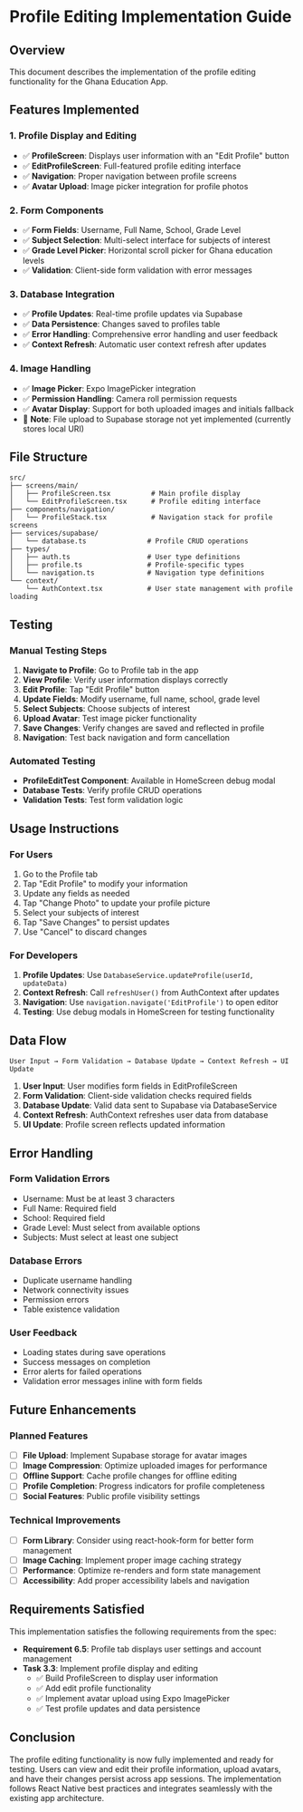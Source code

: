# Profile Editing Implementation Guide

## Overview
This document describes the implementation of the profile editing functionality for the Ghana Education App.

## Features Implemented

### 1. Profile Display and Editing
- ✅ **ProfileScreen**: Displays user information with an "Edit Profile" button
- ✅ **EditProfileScreen**: Full-featured profile editing interface
- ✅ **Navigation**: Proper navigation between profile screens
- ✅ **Avatar Upload**: Image picker integration for profile photos

### 2. Form Components
- ✅ **Form Fields**: Username, Full Name, School, Grade Level
- ✅ **Subject Selection**: Multi-select interface for subjects of interest
- ✅ **Grade Level Picker**: Horizontal scroll picker for Ghana education levels
- ✅ **Validation**: Client-side form validation with error messages

### 3. Database Integration
- ✅ **Profile Updates**: Real-time profile updates via Supabase
- ✅ **Data Persistence**: Changes saved to profiles table
- ✅ **Error Handling**: Comprehensive error handling and user feedback
- ✅ **Context Refresh**: Automatic user context refresh after updates

### 4. Image Handling
- ✅ **Image Picker**: Expo ImagePicker integration
- ✅ **Permission Handling**: Camera roll permission requests
- ✅ **Avatar Display**: Support for both uploaded images and initials fallback
- 📝 **Note**: File upload to Supabase storage not yet implemented (currently stores local URI)

## File Structure

```
src/
├── screens/main/
│   ├── ProfileScreen.tsx          # Main profile display
│   └── EditProfileScreen.tsx      # Profile editing interface
├── components/navigation/
│   └── ProfileStack.tsx           # Navigation stack for profile screens
├── services/supabase/
│   └── database.ts               # Profile CRUD operations
├── types/
│   ├── auth.ts                   # User type definitions
│   ├── profile.ts                # Profile-specific types
│   └── navigation.ts             # Navigation type definitions
└── context/
    └── AuthContext.tsx           # User state management with profile loading
```

## Testing

### Manual Testing Steps
1. **Navigate to Profile**: Go to Profile tab in the app
2. **View Profile**: Verify user information displays correctly
3. **Edit Profile**: Tap "Edit Profile" button
4. **Update Fields**: Modify username, full name, school, grade level
5. **Select Subjects**: Choose subjects of interest
6. **Upload Avatar**: Test image picker functionality
7. **Save Changes**: Verify changes are saved and reflected in profile
8. **Navigation**: Test back navigation and form cancellation

### Automated Testing
- **ProfileEditTest Component**: Available in HomeScreen debug modal
- **Database Tests**: Verify profile CRUD operations
- **Validation Tests**: Test form validation logic

## Usage Instructions

### For Users
1. Go to the Profile tab
2. Tap "Edit Profile" to modify your information
3. Update any fields as needed
4. Tap "Change Photo" to update your profile picture
5. Select your subjects of interest
6. Tap "Save Changes" to persist updates
7. Use "Cancel" to discard changes

### For Developers
1. **Profile Updates**: Use `DatabaseService.updateProfile(userId, updateData)`
2. **Context Refresh**: Call `refreshUser()` from AuthContext after updates
3. **Navigation**: Use `navigation.navigate('EditProfile')` to open editor
4. **Testing**: Use debug modals in HomeScreen for testing functionality

## Data Flow

```
User Input → Form Validation → Database Update → Context Refresh → UI Update
```

1. **User Input**: User modifies form fields in EditProfileScreen
2. **Form Validation**: Client-side validation checks required fields
3. **Database Update**: Valid data sent to Supabase via DatabaseService
4. **Context Refresh**: AuthContext refreshes user data from database
5. **UI Update**: Profile screen reflects updated information

## Error Handling

### Form Validation Errors
- Username: Must be at least 3 characters
- Full Name: Required field
- School: Required field
- Grade Level: Must select from available options
- Subjects: Must select at least one subject

### Database Errors
- Duplicate username handling
- Network connectivity issues
- Permission errors
- Table existence validation

### User Feedback
- Loading states during save operations
- Success messages on completion
- Error alerts for failed operations
- Validation error messages inline with form fields

## Future Enhancements

### Planned Features
- [ ] **File Upload**: Implement Supabase storage for avatar images
- [ ] **Image Compression**: Optimize uploaded images for performance
- [ ] **Offline Support**: Cache profile changes for offline editing
- [ ] **Profile Completion**: Progress indicators for profile completeness
- [ ] **Social Features**: Public profile visibility settings

### Technical Improvements
- [ ] **Form Library**: Consider using react-hook-form for better form management
- [ ] **Image Caching**: Implement proper image caching strategy
- [ ] **Performance**: Optimize re-renders and form state management
- [ ] **Accessibility**: Add proper accessibility labels and navigation

## Requirements Satisfied

This implementation satisfies the following requirements from the spec:

- **Requirement 6.5**: Profile tab displays user settings and account management
- **Task 3.3**: Implement profile display and editing
  - ✅ Build ProfileScreen to display user information
  - ✅ Add edit profile functionality
  - ✅ Implement avatar upload using Expo ImagePicker
  - ✅ Test profile updates and data persistence

## Conclusion

The profile editing functionality is now fully implemented and ready for testing. Users can view and edit their profile information, upload avatars, and have their changes persist across app sessions. The implementation follows React Native best practices and integrates seamlessly with the existing app architecture.